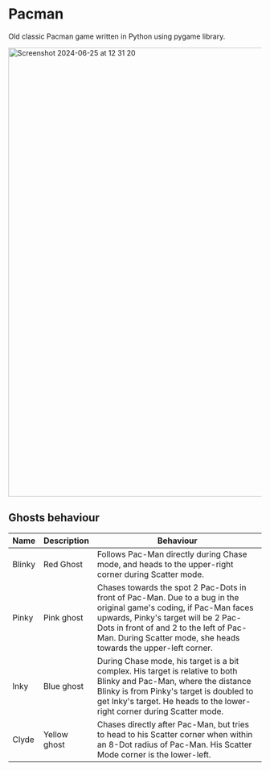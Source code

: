 # Pacman

Old classic Pacman game written in Python using pygame library.

 <img width="892" alt="Screenshot 2024-06-25 at 12 31 20" src="https://github.com/MathMark/PacMan/assets/13971845/19fa8ce2-a5ed-4cb2-81d6-0130cdf5268e">


## Ghosts behaviour

| Name   | Description  | Behaviour                                                                                                                                                                                                                                                               |
|--------|--------------|-------------------------------------------------------------------------------------------------------------------------------------------------------------------------------------------------------------------------------------------------------------------------|
| Blinky | Red Ghost    | Follows Pac-Man directly during Chase mode, and heads to the upper-right corner during Scatter mode.                                                                                                                                                                    |
| Pinky  | Pink ghost   | Chases towards the spot 2 Pac-Dots in front of Pac-Man. Due to a bug in the original game's coding, if Pac-Man faces upwards, Pinky's target will be 2 Pac-Dots in front of and 2 to the left of Pac-Man. During Scatter mode, she heads towards the upper-left corner. |
| Inky   | Blue ghost   | During Chase mode, his target is a bit complex. His target is relative to both Blinky and Pac-Man, where the distance Blinky is from Pinky's target is doubled to get Inky's target. He heads to the lower-right corner during Scatter mode.                            |
| Clyde  | Yellow ghost | Chases directly after Pac-Man, but tries to head to his Scatter corner when within an 8-Dot radius of Pac-Man. His Scatter Mode corner is the lower-left.                                                                                                               |

